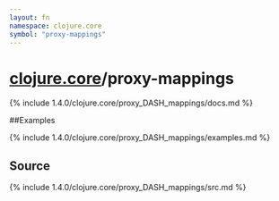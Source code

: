 ```yaml
---
layout: fn
namespace: clojure.core
symbol: "proxy-mappings"
---
```


# [clojure.core](../)/proxy-mappings

{% include 1.4.0/clojure.core/proxy_DASH_mappings/docs.md %}

##Examples

{% include 1.4.0/clojure.core/proxy_DASH_mappings/examples.md %}
## Source
{% include 1.4.0/clojure.core/proxy_DASH_mappings/src.md %}

